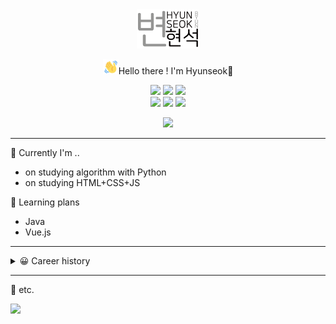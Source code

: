 <div align="center">
 <img src="img/image1.png" width="100px"></img>
 
   <span><img src="img/wave-hello.gif" width="25px">Hello there ! I'm Hyunseok🙇

 <img src="https://img.shields.io/badge/-Python-b0e0e6?style=flat&logo=Python"> <img src="https://img.shields.io/badge/-HTML-f0ffff?style=flat&logo=html5"> <img src="https://img.shields.io/badge/-CSS-0000FF?style=flat&logo=CSS3">
 <br>
 <a href="https://instagram.com/hyun_seok_b" >
 <img src="https://www.instagram.com/static/images/ico/favicon.ico/36b3ee2d91ed.ico" width="22px"></a>&nbsp;<a href="https://www.facebook.com/hyunsuk.byun.56"><img src="https://static.xx.fbcdn.net/rsrc.php/yD/r/d4ZIVX-5C-b.ico" width="22px"></a>
 <a href="https://hbyun.tistory.com/"><img src="https://t1.daumcdn.net/tistory_admin/static/top/favicon_0630.ico" width="22px"></a>
 <!-- <a href="https://hbyun.tistory.com/"><img src="img/discord.ico" width="22px"></a> -->
 <a href="mailto:gumyoincirno@gmail.com"><img src="https://ssl.gstatic.com/ui/v1/icons/mail/rfr/gmail.ico" width="22px"></a>
</div>

---

💬 Currently I'm ..
- on studying algorithm with Python
- on studying HTML+CSS+JS

📅 Learning plans
- Java
- Vue.js


---

<details> 
<summary>😀 Career history </summary>
- Interpreter for JP ↔ KR<br>
- LQA tester  
</details>


---
🧨 etc.

<a href="https://solved.ac/hseoks/"><img src="http://mazassumnida.wtf/api/v2/generate_badge?boj=hseoks" width="250px"></a>
